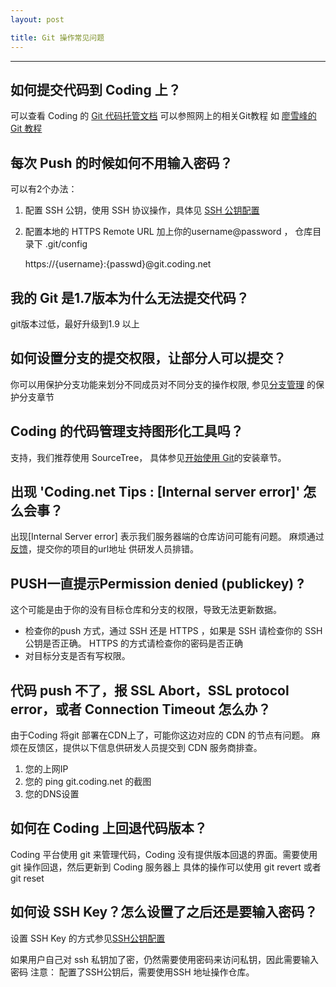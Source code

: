 ```yaml
---
layout: post

title: Git 操作常见问题
---
```


---

## 如何提交代码到 Coding 上？

可以查看 Coding 的 [Git 代码托管文档](/help/doc/git/introduction.html)
可以参照网上的相关Git教程 如 [廖雪峰的 Git 教程](http://www.liaoxuefeng.com/wiki/0013739516305929606dd18361248578c67b8067c8c017b000)

## 每次 Push 的时候如何不用输入密码？

可以有2个办法：
1. 配置 SSH 公钥，使用 SSH 协议操作，具体见 [SSH 公钥配置](/help/doc/git/ssh-key.html)
2. 配置本地的 HTTPS Remote URL 加上你的username@password ， 仓库目录下 .git/config
    
    https://{username}:{passwd}@git.coding.net

## 我的 Git 是1.7版本为什么无法提交代码？

git版本过低，最好升级到1.9 以上

## 如何设置分支的提交权限，让部分人可以提交？

你可以用保护分支功能来划分不同成员对不同分支的操作权限, 参见[分支管理](/help/doc/git/git-branch.html) 的保护分支章节

## Coding 的代码管理支持图形化工具吗？

支持，我们推荐使用 SourceTree， 具体参见[开始使用 Git](/help/doc/git/getting-started.html)的安装章节。

## 出现 'Coding.net Tips : [Internal server error]' 怎么会事？

出现[Internal Server error] 表示我们服务器端的仓库访问可能有问题。 
麻烦通过[反馈](https://coding.net/u/coding/p/Coding-Feedback/topic)，提交你的项目的url地址 供研发人员排错。


## PUSH一直提示Permission denied (publickey) ?

这个可能是由于你的没有目标仓库和分支的权限，导致无法更新数据。
 - 检查你的push 方式，通过 SSH 还是 HTTPS ，如果是 SSH 请检查你的 SSH公钥是否正确。 HTTPS 的方式请检查你的密码是否正确
 - 对目标分支是否有写权限。

## 代码 push 不了，报 SSL Abort，SSL protocol error，或者 Connection Timeout 怎么办？

由于Coding 将git 部署在CDN上了，可能你这边对应的 CDN 的节点有问题。 
麻烦在反馈区，提供以下信息供研发人员提交到 CDN 服务商排查。
1. 您的上网IP
2. 您的 ping git.coding.net 的截图
3. 您的DNS设置


## 如何在 Coding 上回退代码版本？

Coding 平台使用 git 来管理代码，Coding 没有提供版本回退的界面。需要使用 git 操作回退，然后更新到 Coding 服务器上
具体的操作可以使用 git revert 或者  git reset 

## 如何设 SSH Key？怎么设置了之后还是要输入密码？

设置 SSH Key 的方式参见[SSH公钥配置](/help/doc/git/ssh-key.html)

如果用户自己对 ssh 私钥加了密，仍然需要使用密码来访问私钥，因此需要输入密码
注意： 配置了SSH公钥后，需要使用SSH 地址操作仓库。

